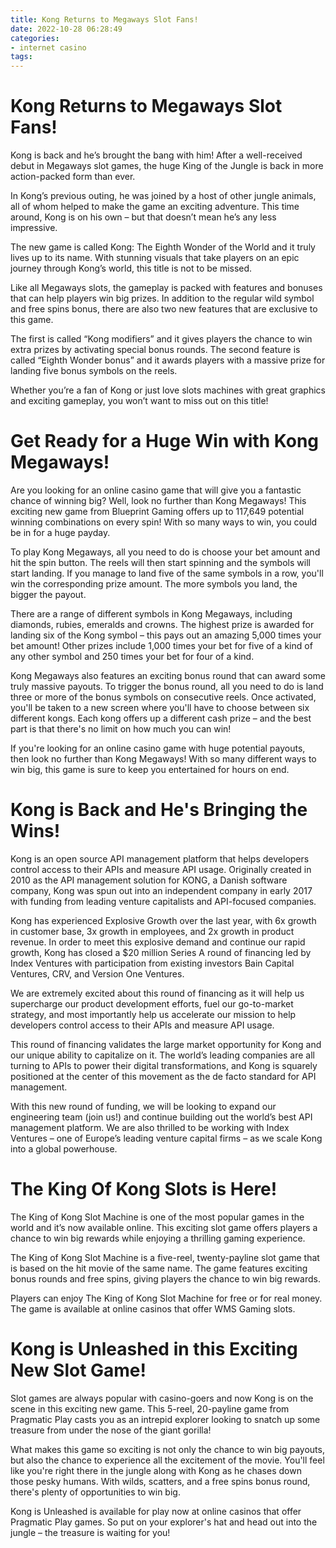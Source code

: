 ```yaml
---
title: Kong Returns to Megaways Slot Fans!
date: 2022-10-28 06:28:49
categories:
- internet casino
tags:
---
```



#  Kong Returns to Megaways Slot Fans!

Kong is back and he’s brought the bang with him! After a well-received debut in Megaways slot games, the huge King of the Jungle is back in more action-packed form than ever.

In Kong’s previous outing, he was joined by a host of other jungle animals, all of whom helped to make the game an exciting adventure. This time around, Kong is on his own – but that doesn’t mean he’s any less impressive.

The new game is called Kong: The Eighth Wonder of the World and it truly lives up to its name. With stunning visuals that take players on an epic journey through Kong’s world, this title is not to be missed.

Like all Megaways slots, the gameplay is packed with features and bonuses that can help players win big prizes. In addition to the regular wild symbol and free spins bonus, there are also two new features that are exclusive to this game.

The first is called “Kong modifiers” and it gives players the chance to win extra prizes by activating special bonus rounds. The second feature is called “Eighth Wonder bonus” and it awards players with a massive prize for landing five bonus symbols on the reels.

Whether you’re a fan of Kong or just love slots machines with great graphics and exciting gameplay, you won’t want to miss out on this title!

#  Get Ready for a Huge Win with Kong Megaways!

Are you looking for an online casino game that will give you a fantastic chance of winning big? Well, look no further than Kong Megaways! This exciting new game from Blueprint Gaming offers up to 117,649 potential winning combinations on every spin! With so many ways to win, you could be in for a huge payday.

To play Kong Megaways, all you need to do is choose your bet amount and hit the spin button. The reels will then start spinning and the symbols will start landing. If you manage to land five of the same symbols in a row, you'll win the corresponding prize amount. The more symbols you land, the bigger the payout.

There are a range of different symbols in Kong Megaways, including diamonds, rubies, emeralds and crowns. The highest prize is awarded for landing six of the Kong symbol – this pays out an amazing 5,000 times your bet amount! Other prizes include 1,000 times your bet for five of a kind of any other symbol and 250 times your bet for four of a kind.

Kong Megaways also features an exciting bonus round that can award some truly massive payouts. To trigger the bonus round, all you need to do is land three or more of the bonus symbols on consecutive reels. Once activated, you'll be taken to a new screen where you'll have to choose between six different kongs. Each kong offers up a different cash prize – and the best part is that there's no limit on how much you can win!

If you're looking for an online casino game with huge potential payouts, then look no further than Kong Megaways! With so many different ways to win big, this game is sure to keep you entertained for hours on end.

#  Kong is Back and He's Bringing the Wins!

 Kong is an open source API management platform that helps developers control access to their APIs and measure API usage. Originally created in 2010 as the API management solution for KONG, a Danish software company, Kong was spun out into an independent company in early 2017 with funding from leading venture capitalists and API-focused companies.

Kong has experienced Explosive Growth over the last year, with 6x growth in customer base, 3x growth in employees, and 2x growth in product revenue. In order to meet this explosive demand and continue our rapid growth, Kong has closed a $20 million Series A round of financing led by Index Ventures with participation from existing investors Bain Capital Ventures, CRV, and Version One Ventures.

We are extremely excited about this round of financing as it will help us supercharge our product development efforts, fuel our go-to-market strategy, and most importantly help us accelerate our mission to help developers control access to their APIs and measure API usage. 

This round of financing validates the large market opportunity for Kong and our unique ability to capitalize on it. The world’s leading companies are all turning to APIs to power their digital transformations, and Kong is squarely positioned at the center of this movement as the de facto standard for API management. 

With this new round of funding, we will be looking to expand our engineering team (join us!) and continue building out the world’s best API management platform. We are also thrilled to be working with Index Ventures – one of Europe’s leading venture capital firms – as we scale Kong into a global powerhouse.

#  The King Of Kong Slots is Here!

The King of Kong Slot Machine is one of the most popular games in the world and it’s now available online. This exciting slot game offers players a chance to win big rewards while enjoying a thrilling gaming experience.

The King of Kong Slot Machine is a five-reel, twenty-payline slot game that is based on the hit movie of the same name. The game features exciting bonus rounds and free spins, giving players the chance to win big rewards.

Players can enjoy The King of Kong Slot Machine for free or for real money. The game is available at online casinos that offer WMS Gaming slots.

#  Kong is Unleashed in this Exciting New Slot Game!

Slot games are always popular with casino-goers and now Kong is on the scene in this exciting new game. This 5-reel, 20-payline game from Pragmatic Play casts you as an intrepid explorer looking to snatch up some treasure from under the nose of the giant gorilla!

What makes this game so exciting is not only the chance to win big payouts, but also the chance to experience all the excitement of the movie. You'll feel like you're right there in the jungle along with Kong as he chases down those pesky humans. With wilds, scatters, and a free spins bonus round, there's plenty of opportunities to win big.

Kong is Unleashed is available for play now at online casinos that offer Pragmatic Play games. So put on your explorer's hat and head out into the jungle – the treasure is waiting for you!